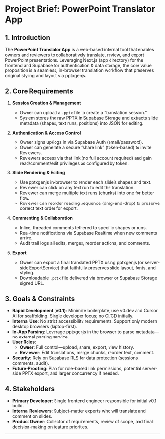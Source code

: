 <!-- projectbrief.md -->

# Project Brief: PowerPoint Translator App

## 1. Introduction
The **PowerPoint Translator App** is a web-based internal tool that enables owners and reviewers to collaboratively translate, review, and export PowerPoint presentations. Leveraging Next.js (app directory) for the frontend and Supabase for authentication & data storage, the core value proposition is a seamless, in-browser translation workflow that preserves original styling and layout via pptxgenjs.

## 2. Core Requirements
1. **Session Creation & Management**  
   - Owner can upload a `.pptx` file to create a “translation session.”  
   - System stores the raw PPTX in Supabase Storage and extracts slide metadata (shapes, text runs, positions) into JSON for editing.

2. **Authentication & Access Control**  
   - Owner signs up/logs in via Supabase Auth (email/password).  
   - Owner can generate a secure “share link” (token-based) to invite Reviewers.  
   - Reviewers access via that link (no full account required) and gain read/comment/edit privileges as configured by token.  

3. **Slide Rendering & Editing**  
   - Use pptxgenjs in-browser to render each slide’s shapes and text.  
   - Reviewer can click on any text run to edit the translation.  
   - Reviewer can merge multiple text runs (chunks) into one for better flow.  
   - Reviewer can reorder reading sequence (drag-and-drop) to preserve correct text order for export.

4. **Commenting & Collaboration**  
   - Inline, threaded comments tethered to specific shapes or runs.  
   - Real-time notifications via Supabase Realtime when new comments arrive.  
   - Audit trail logs all edits, merges, reorder actions, and comments.

5. **Export**  
   - Owner can export a final translated PPTX using pptxgenjs (or server-side ExportService) that faithfully preserves slide layout, fonts, and styling.  
   - Downloadable `.pptx` file delivered via browser or Supabase Storage signed URL.

## 3. Goals & Constraints
- **Rapid Development (v0.1)**: Minimize boilerplate; use v0.dev and Cursor AI for scaffolding. Single developer focus; no CI/CD initially.  
- **Internal Use**: No strict accessibility requirements. Support only modern desktop browsers (laptop-first).  
- **In-App Parsing**: Leverage pptxgenjs in the browser to parse metadata—no external parsing service.  
- **User Roles**:  
  - **Owner**: Full control—upload, share, export, view history.  
  - **Reviewer**: Edit translations, merge chunks, reorder text, comment.  
- **Security**: Rely on Supabase RLS for data protection (sessions, comments, audit).  
- **Future-Proofing**: Plan for role-based link permissions, potential server-side PPTX export, and larger concurrency if needed.

## 4. Stakeholders
- **Primary Developer**: Single frontend engineer responsible for initial v0.1 build.  
- **Internal Reviewers**: Subject-matter experts who will translate and comment on slides.  
- **Product Owner**: Collector of requirements, review of scope, and final decision-making on feature priorities.

---
